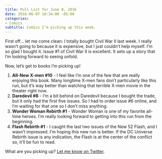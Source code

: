 ```yaml
---
title: Pull List for June 8, 2016
date: 2016-06-07 10:34:00 -05:00
categories:
- Comics
subtitle: Comics I’m picking up this week.
---
```


First off… let me come clean: I totally bought Civil War II last week. I really wasn’t going to because it is expensive, but I just couldn’t help myself. I’m so glad I bought it. Issue #1 of Civil War II is excellent. It sets up a story that I’m looking forward to seeing unfold.

Now, let’s get to books I’m picking up!

1. **All-New X-men #10** - I feel like I’m one of the few that are really enjoying this book. Many longtime X-men fans don’t particularly like this run, but it’s way better than watching that terrible X-men movie in the theater right now.
2. **Daredevil #8** - I’m a bit behind on Daredevil because I bought the trade, but it only had the first five issues. So I had to order issue #6 online, and I’m waiting for that one so I don’t miss anything.
3. **Wonder Woman Rebirth #1** - Wonder Woman is one of my favorite  all-time heroes. I’m really looking forward to getting into this run from the beginning.
4. **Flash Rebirth #1** - I caught the last two issues of the New 52 Flash, and I wasn’t impressed. I’m hoping this new run is better. If the DC Universe Rebirth issue is any indication, the Flash is at the center of the conflict so, it’ll be fun to read.

What are you picking up? [Let me know on Twitter](https://twitter.com/smithtimmytim).
